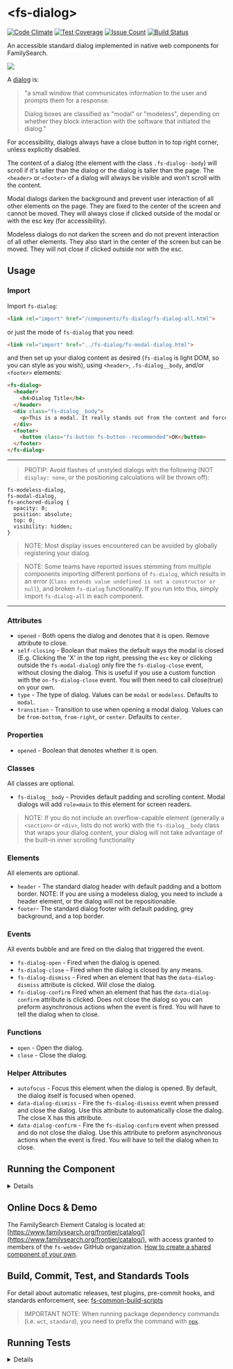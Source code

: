 # \<fs-dialog\>

[![Code Climate](https://codeclimate.com/repos/59f368e2098d8e028b000022/badges/0bc25c442f3c57feddae/gpa.svg)](https://codeclimate.com/repos/59f368e2098d8e028b000022/feed) [![Test Coverage](https://codeclimate.com/repos/59f368e2098d8e028b000022/badges/0bc25c442f3c57feddae/coverage.svg)](https://codeclimate.com/repos/59f368e2098d8e028b000022/coverage) [![Issue Count](https://codeclimate.com/repos/59f368e2098d8e028b000022/badges/0bc25c442f3c57feddae/issue_count.svg)](https://codeclimate.com/repos/59f368e2098d8e028b000022/feed) [![Build Status](https://travis-ci.org/fs-webdev/fs-dialog.svg?branch=master)](https://travis-ci.org/fs-webdev/fs-dialog)

An accessible standard dialog implemented in native web components for FamilySearch.

![](/../screenshots/modal.png?raw=true)

A [dialog](https://en.wikipedia.org/wiki/Dialog_box) is:

> "a small window that communicates information to the user and prompts them for a response.
>
> Dialog boxes are classified as "modal" or "modeless", depending on whether they block interaction with the software that initiated the dialog."

For accessibility, dialogs always have a close button in to top right corner, unless explicitly disabled.

The content of a dialog (the element with the class `.fs-dialog--body`) will scroll if it's taller than the dialog or the dialog is taller than the page. The `<header>` or `<footer>` of a dialog will always be visible and won't scroll with the content.

Modal dialogs darken the background and prevent user interaction of all other elements on the page. They are fixed to the center of the screen and cannot be moved. They will always close if clicked outside of the modal or with the <cmd>esc</cmd> key (for accessibility).

Modeless dialogs do not darken the screen and do not prevent interaction of all other elements. They also start in the center of the screen but can be moved. They will not close if clicked outside nor with the <cmd>esc</cmd>.

## Usage

### Import

Import `fs-dialog`:

```html
<link rel="import" href="/components/fs-dialog/fs-dialog-all.html">
```

or just the mode of `fs-dialog` that you need:

```html
<link rel="import" href="../fs-dialog/fs-modal-dialog.html">
```

and then set up your dialog content as desired (`fs-dialog` is light DOM, so you can style as you wish), using `<header>`, `.fs-dialog__body`, and/or `<footer>` elements:

```html
<fs-dialog>
  <header>
    <h4>Dialog Title</h4>
  </header>
  <div class="fs-dialog__body">
    <p>This is a modal. It really stands out from the content and forces the user to perform an action before they can continue.</p>
  </div>
  <footer>
    <button class="fs-button fs-button--recommended">OK</button>
  </footer>
</fs-dialog>
```

___

> PROTIP: Avoid flashes of unstyled dialogs with the following (NOT `display: none`, or the positioning calculations will be thrown off):

```
fs-modeless-dialog,
fs-modal-dialog,
fs-anchored-dialog {
  opacity: 0;
  position: absolute;
  top: 0;
  visibility: hidden;
}
```

> NOTE: Most display issues encountered can be avoided by globally registering your dialog.

> NOTE: Some teams have reported issues stemming from multiple components importing different portions of `fs-dialog`, which results in an error (`Class extends value undefined is not a constructor or null`), and broken `fs-dialog` functionality. If you run into this, simply import `fs-dialog-all` in each component.

___

### Attributes

* `opened` - Both opens the dialog and denotes that it is open. Remove attribute to close.
* `self-closing` - Boolean that makes the default ways the modal is closed (E.g. Clicking the 'X' in the top right, pressing the `esc` key or clicking outside the `fs-modal-dialog`) only fire the `fs-dialog-close` event, without closing the dialog. This is useful if you use a custom function with the `on-fs-dialog-close` event. You will then need to call close(true) on your own.
* `type` - The type of dialog. Values can be `modal` or `modeless`. Defaults to `modal`.
* `transition` - Transition to use when opening a modal dialog. Values can be `from-bottom`, `from-right`, or `center`. Defaults to `center`.

### Properties

* `opened` - Boolean that denotes whether it is open.

### Classes

All classes are optional.

* `fs-dialog__body` - Provides default padding and scrolling content. Modal dialogs will add `role=main` to this element for screen readers.

> NOTE: If you do not include an overflow-capable element (generally a `<section>` or `<div>`, lists do not work) with the `fs-dialog__body` class that wraps your dialog content, your dialog will not take advantage of the built-in inner scrolling functionality

### Elements

All elements are optional.

* `header` - The standard dialog header with default padding and a bottom border. NOTE: If you are using a modeless dialog, you need to include a header element, or the dialog will not be repositionable.
* `footer`- The standard dialog footer with default padding, grey background, and a top border.

### Events

All events bubble and are fired on the dialog that triggered the event.

* `fs-dialog-open` - Fired when the dialog is opened.
* `fs-dialog-close` - Fired when the dialog is closed by any means.
* `fs-dialog-dismiss` - Fired when an element that has the `data-dialog-dismiss` attribute is clicked. Will close the dialog.
* `fs-dialog-confirm` Fired when an element that has the `data-dialog-confirm` attribute is clicked. Does not close the dialog so you can preform asynchronous actions when the event is fired. You will have to tell the dialog when to close.

### Functions

* `open` - Open the dialog.
* `close` - Close the dialog.

### Helper Attributes

* `autofocus` - Focus this element when the dialog is opened. By default, the dialog itself is focused when opened.
* `data-dialog-dismiss` - Fire the `fs-dialog-dismiss` event when pressed and close the dialog. Use this attribute to automatically close the dialog. The close X has this attribute.
* `data-dialog-confirm` - Fire the `fs-dialog-confirm` event when pressed and do not close the dialog. Use this attribute to preform asynchronous actions when the event is fired. You will have to tell the dialog when to close.

## Running the Component

<details>

1. (Once) Install or update the [Polymer CLI](https://www.npmjs.com/package/polymer-cli): ```npm i -g polymer-cli```
1. (Once) Install the [frontier-cli](https://github.com/fs-webdev/frontier-cli): ```npm i -g https://github.com/fs-webdev/frontier-cli```
1. Run `npm install` to get dependencies needed to set up the unit testing framework, useful commit hooks, and standards tools (`bower install` is also run as a post-install step).
1. Or (if you want to live dangerously) just run `bower install` to load all of the component's primary dependencies.
1. Run `polymer analyze > analysis.json` to initialize the docs page.

This component's auto-generated documentation is viewable by running:

```bash
frontier element serve
```

> NOTE: If you attempt to `frontier element serve` on a clean install, you will get an error, stating that the analysis.json file (used to populate the documentation page) does not exist. You can fix this by either running `frontier element serve -a`, or by auto-loading the demo page via:

```bash
frontier element serve -d
```

This component's demo page is viewable by running the above command.

</details>

## Online Docs & Demo

The FamilySearch Element Catalog is located at: [https://www.familysearch.org/frontier/catalog/](https://www.familysearch.org/frontier/catalog/), with access granted to members of the `fs-webdev` GitHub organization. [How to create a shared component of your own](https://www.familysearch.org/frontier/ui-components/creating-a-new-web-component/).

## Build, Commit, Test, and Standards Tools

For detail about automatic releases, test plugins, pre-commit hooks, and standards enforcement, see: [fs-common-build-scripts](https://github.com/fs-webdev/fs-common-build-scripts#)

> IMPORTANT NOTE: When running package dependency commands (i.e. `wct`, `standard`), you need to prefix the command with [`npx`](https://medium.com/@maybekatz/introducing-npx-an-npm-package-runner-55f7d4bd282b).

## Running Tests

<details>

This component is set up to be tested via [web-component-tester](https://github.com/Polymer/web-component-tester).

To run tests locally, run:

```bash
npm test
```

which will run the standards checks through `semistandard` and `stylelint`, and then the unit tests via `wct`.

```bash
npx wct --skip-plugin sauce
```

If you need to debug locally (keeping the browser open), run:

```bash
npx wct --skip-plugin sauce -p
```

or

```bash
polymer test --skip-plugin sauce --local chrome -p
```

If you want to run the full suite of SauceLabs browser tests, run:

```bash
npx wct test/index.html --configFile wct.conf.json  --sauce-username {USERNAME} --sauce-access-key {ACCESS_KEY}
```

> NOTE: You can export `SAUCE_USERNAME` and `SAUCE_ACCESS_KEY` in your `.bash_profile` to be able to simply run `npx wct` without needing additional options.

</details>
